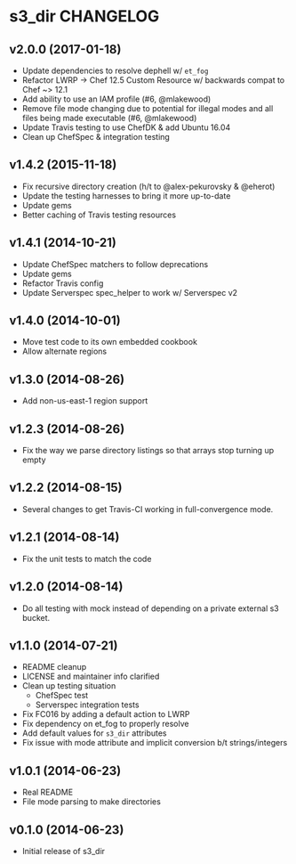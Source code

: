 s3_dir CHANGELOG
================

v2.0.0 (2017-01-18)
-------------------

* Update dependencies to resolve dephell w/ `et_fog`
* Refactor LWRP → Chef 12.5 Custom Resource w/ backwards compat to Chef ~> 12.1
* Add ability to use an IAM profile (#6, @mlakewood)
* Remove file mode changing due to potential for illegal modes and all files being made executable (#6, @mlakewood)
* Update Travis testing to use ChefDK & add Ubuntu 16.04
* Clean up ChefSpec & integration testing

v1.4.2 (2015-11-18)
-------------------

* Fix recursive directory creation (h/t to @alex-pekurovsky & @eherot)
* Update the testing harnesses to bring it more up-to-date
* Update gems
* Better caching of Travis testing resources

v1.4.1 (2014-10-21)
-------------------

* Update ChefSpec matchers to follow deprecations
* Update gems
* Refactor Travis config
* Update Serverspec spec_helper to work w/ Serverspec v2

v1.4.0 (2014-10-01)
-------------------

* Move test code to its own embedded cookbook
* Allow alternate regions

v1.3.0 (2014-08-26)
-------------------

* Add non-us-east-1 region support

v1.2.3 (2014-08-26)
-------------------

* Fix the way we parse directory listings so that arrays stop turning up empty

v1.2.2 (2014-08-15)
-------------------

* Several changes to get Travis-CI working in full-convergence mode.

v1.2.1 (2014-08-14)
-------------------

* Fix the unit tests to match the code

v1.2.0 (2014-08-14)
-------------------

* Do all testing with mock instead of depending on a private external s3 bucket.

v1.1.0 (2014-07-21)
-------------------

* README cleanup
* LICENSE and maintainer info clarified
* Clean up testing situation
    - ChefSpec test
    - Serverspec integration tests
* Fix FC016 by adding a default action to LWRP
* Fix dependency on et_fog to properly resolve
* Add default values for `s3_dir` attributes
* Fix issue with mode attribute and implicit conversion b/t strings/integers

v1.0.1 (2014-06-23)
-------------------

* Real README
* File mode parsing to make directories

v0.1.0 (2014-06-23)
--------------------

* Initial release of s3_dir
